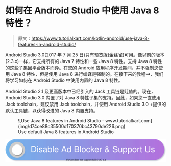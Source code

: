 # 如何在 Android Studio 中使用 Java 8 特性？

> 原文：<https://www.tutorialkart.com/kotlin-android/use-java-8-features-in-android-studio/>

Android Studio 3.0(2017 年 7 月 25 日)只有预览版(金丝雀)可用。像以前的版本(2.3.x)一样，它支持所有的 Java 7 特性和一些 Java 8 特性。支持 Java 8 特性的这些子集因平台版本而异。在您的 Android 应用程序开发期间，并不强制您使用 Java 8 特性，但是使用 Java 8 进行编译是强制的。在接下来的教程中，我们将学习如何在 Android Studio 中使用内置的 Java 8 特性。

Android Studio 2.1 及更高版本中已经引入的 Jack 工具链是贬值的。现在，Android Studio 3.0 内置了对 Java 8 特性子集的支持。因此，如果您一直使用 Jack toolchain，建议禁用 Jack toolchain，并使用 Android Studio 3.0 +提供的默认工具链，以获得改进的 Java 8 内置支持。

<figure class="aligncenter">![Use Java 8 features in Android Studio - www.tutorialkart.com](img/d74ce88c35500d170370bc43790de226.png)

<figcaption>Use default Java 8 features in Android Studio</figcaption>

</figure>

[![](img/925da31b32d6bc3827932f6c8afb11bb.png)](https://www.tutorialkart.com/)